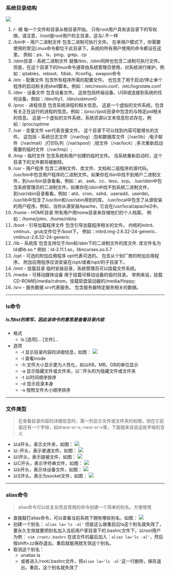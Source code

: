 ### 系统目录结构
![](http://note.youdao.com/yws/public/resource/28c77593773d8f069b5b4c1e92f3d8bf/xmlnote/240ACAA4B54C4A92A5B7BF00B70F5903/4501)
1. /- 根
每一个文件和目录从根目录开始。
只有root用户具有该目录下的写权限。请注意，/root是root用户的主目录，这与/.不一样
2. /bin中 - 用户二进制文件
包含二进制可执行文件。
在单用户模式下，你需要使用的常见Linux命令都位于此目录下。系统的所有用户使用的命令都设在这里。
例如：ps、ls、ping、grep、cp
3. /sbin目录 - 系统二进制文件
就像/bin，/sbin同样也包含二进制可执行文件。
但是，在这个目录下的linux命令通常由系统管理员使用，对系统进行维护。例如：iptables、reboot、fdisk、ifconfig、swapon命令
4. /etc - 配置文件
包含所有程序所需的配置文件。
也包含了用于启动/停止单个程序的启动和关闭shell脚本。例如：/etc/resolv.conf、/etc/logrotate.conf
5. /dev - 设备文件
包含设备文件。
这些包括终端设备、USB或连接到系统的任何设备。例如：/dev/tty1、/dev/usbmon0
6. /proc - 进程信息
包含系统进程的相关信息。
这是一个虚拟的文件系统，包含有关正在运行的进程的信息。例如：/proc/{pid}目录中包含的与特定pid相关的信息。
这是一个虚拟的文件系统，系统资源以文本信息形式存在。例如：/proc/uptime
7. /var - 变量文件
var代表变量文件。
这个目录下可以找到内容可能增长的文件。
这包括 - 系统日志文件（/var/log）;包和数据库文件（/var/lib）;电子邮件（/var/mail）;打印队列（/var/spool）;锁文件（/var/lock）;多次重新启动需要的临时文件（/var/tmp）;
8. /tmp - 临时文件
包含系统和用户创建的临时文件。
当系统重新启动时，这个目录下的文件都将被删除。
9. /usr - 用户程序
包含二进制文件、库文件、文档和二级程序的源代码。
/usr/bin中包含用户程序的二进制文件。如果你在/bin中找不到用户二进制文件，到/usr/bin目录看看。例如：at、awk、cc、less、scp。
/usr/sbin中包含系统管理员的二进制文件。如果你在/sbin中找不到系统二进制文件，到/usr/sbin目录看看。例如：atd、cron、sshd、useradd、userdel。
/usr/lib中包含了/usr/bin和/usr/sbin用到的库。
/usr/local中包含了从源安装的用户程序。例如，当你从源安装Apache，它会在/usr/local/apache2中。
10. /home - HOME目录
所有用户用home目录来存储他们的个人档案。
例如：/home/john、/home/nikita
11. /boot - 引导加载程序文件
包含引导加载程序相关的文件。
内核的initrd、vmlinux、grub文件位于/boot下。
例如：initrd.img-2.6.32-24-generic、vmlinuz-2.6.32-24-generic
12. /lib - 系统库
包含支持位于/bin和/sbin下的二进制文件的库文件.
库文件名为 ld*或lib*.so.*
例如：ld-2.11.1.so，libncurses.so.5.7
13. /opt - 可选的附加应用程序
opt代表可选的。
包含从个别厂商的附加应用程序。
附加应用程序应该安装在/opt/或者/opt/的子目录下。
14. /mnt - 挂载目录
临时安装目录，系统管理员可以挂载文件系统。
15. /media - 可移动媒体设备
用于挂载可移动设备的临时目录。
举例来说，挂载CD-ROM的/media/cdrom，挂载软盘驱动器的/media/floppy;
16. /srv - 服务数据
srv代表服务。
包含服务器特定服务相关的数据。
----------------
### ls命令
##### ls为list的简写，因此该命令的意思是查看目录内容
* 格式
	* ls [选项]... [文件]...
* 选项
	* -l 显示目录内容的详细信息，如图：
![](http://note.youdao.com/yws/public/resource/28c77593773d8f069b5b4c1e92f3d8bf/xmlnote/9D22309521E24D559034CCD1AE032D5C/4506)
	* -i 查看inode
	* -h 文件大小显示更为人性化，如以KB，MB，GB的单位显示
	* -a 显示隐藏文件或文件夹，以'.'开头的为隐藏文件或文件夹
	* -t 以时间顺序排序
	* -d 显示目录本身
	* -s 按照文件大小顺序排序
-----------------------
### 文件类型
> 在查看目录内容的详细信息时，第一列显示文件或文件夹的权限，但在它前面还有一个字母，如drwxr-xr-x,-rwxr-xr-x等，下面就来说说这些字母的含义

* 以d开头，表示文件夹，如图：
![](http://note.youdao.com/yws/public/resource/28c77593773d8f069b5b4c1e92f3d8bf/xmlnote/ABF784FBEA08472B9359915068372EBC/4508)
* 以-开头，表示普通文件，如图：
![](http://note.youdao.com/yws/public/resource/28c77593773d8f069b5b4c1e92f3d8bf/xmlnote/C7E4AE603AD94B21A1741667285990F8/4511)
* 以l开头，表示链接文件，如图：
![](http://note.youdao.com/yws/public/resource/28c77593773d8f069b5b4c1e92f3d8bf/xmlnote/C4CBBFA0D17440B6A0168EAFEED8671C/4513)
* 以C开头，表示字符串文件，如图：
![](http://note.youdao.com/yws/public/resource/28c77593773d8f069b5b4c1e92f3d8bf/xmlnote/EF8856DEA25B4D0C9C2C613111011A0D/4515)
* 以b开头，表示块设备文件，如图：
![](http://note.youdao.com/yws/public/resource/28c77593773d8f069b5b4c1e92f3d8bf/xmlnote/80E9B1D78AC941009CFF6A7875E07A00/4517)
* 以S开头，表示为socket文件，如图：
![](http://note.youdao.com/yws/public/resource/28c77593773d8f069b5b4c1e92f3d8bf/xmlnote/63C1F02C6DF74177BBBAF6507CCDF910/4519)
---------------------------------
### alias命令
> alias命令可以给复杂而且常用的命令创建一个简单的别名，方便使用
* 直接敲打alias命令，可以查看当前系统下拥有哪些别名，如图：
![](http://note.youdao.com/yws/public/resource/28c77593773d8f069b5b4c1e92f3d8bf/xmlnote/51FCAA252F13404B9F5BE877FD8C5A0F/4521)
* 创建一个别名：
``` alias la='ls -al' ```
	但是这么做重启后la这个别名就失效了，要永久生效就要把别名加入当前用户家目录下的.bashrc文件下，以root用户为例：
``` vim /root/.bashrc ```
在该文件的最后加入：``` alias la='ls -al' ```，然后按shift+zz保存退出，重启就能用就生效这个别名。
* 取消这个别名：
	* unalias la
	* 或者进入/root/.bashrc文件，把``` alias la='ls -al' ```这一行删除，保存退出，重启，这个别名就失效了